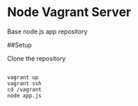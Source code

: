 # Node Vagrant Server
Base node.js app repository

##Setup

Clone the repository
```

vagrant up
vagrant ssh
cd /vagrant
node app.js
```
